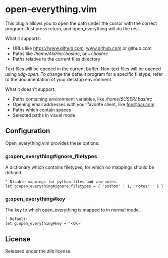 # open-everything.vim

This plugin allows you to open the path under the cursor with the correct
program. Just press return, and open\_everything will do the rest.

What it supports:

* URLs like https://www.github.com, www.github.com or github.com
* Paths like _/home/AlxHnr/.bashrc_, or _~/.bashrc_
* Paths relative to the current files directory

Text files will be opened in the current buffer. Non-text files will be
opened using _xdg-open_. To change the default program for a specific
filetype, refer to the documentation of your desktop environment.

What it doesn't support:

* Paths containing environment variables, like _/home/$USER/.bashrc_
* Opening email addresses with your favorite client, like foo@bar.com
* Paths which contain spaces
* Selected paths in visual mode

## Configuration

Open\_everything.vim provides these options:

### g:open\_everything#ignore\_filetypes

A dictionary which contains filetypes, for which no mappings should be
defined.

```vim
" Disable mappings for python files and vim-notes.
let g:open_everything#ignore_filetypes = { 'python' : 1, 'notes' : 1 }
```

### g:open\_everything#key

The key to which open\_everything is mapped to in normal mode.

```vim
" Default:
let g:open_everything#key = '<CR>'
```

## License

Released under the zlib license.
